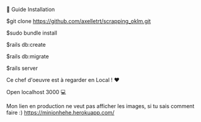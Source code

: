 🔧 Guide Installation

$git clone https://github.com/axelletrt/scrapping_oklm.git

$sudo bundle install

$rails db:create

$rails db:migrate

$rails server


Ce chef d'oeuvre est à regarder en Local ! :heart:

Open localhost 3000 :computer:




Mon lien en production ne veut pas afficher les images, si tu sais comment faire :) https://minionhehe.herokuapp.com/
